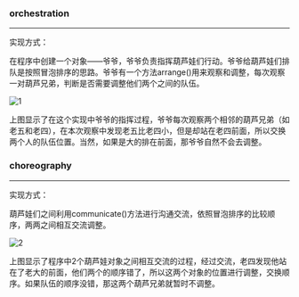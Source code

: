 ### orchestration

------

实现方式：

​		在程序中创建一个对象——爷爷，爷爷负责指挥葫芦娃们行动。爷爷给葫芦娃们排队是按照冒泡排序的思路。爷爷有一个方法arrange()用来观察和调整，每次观察一对葫芦兄弟，判断是否需要调整他们两个之间的队伍。

<img src="E:\大学学习\大四上\java\hw2\1.png" alt="1" style="zoom:%;" />

​		上图显示了在这个实现中爷爷的指挥过程，爷爷每次观察两个相邻的葫芦兄弟（如老五和老四），在本次观察中发现老五比老四小，但是却站在老四前面，所以交换两个人的队伍位置。当然，如果是大的排在前面，那爷爷自然不会去调整。



### choreography

------

实现方式：

​		葫芦娃们之间利用communicate()方法进行沟通交流，依照冒泡排序的比较顺序，两两之间相互交流调整。

![2](E:\大学学习\大四上\java\hw2\2.png)

​		上图显示了程序中2个葫芦娃对象之间相互交流的过程，经过交流，老四发现他站在了老大的前面，他们两个的顺序错了，所以这两个对象的位置进行调整，交换顺序。如果队伍的顺序没错，那这两个葫芦兄弟就暂时不调整。

